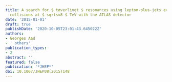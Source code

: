 ```yaml
---
title: A search for $ tøverlinet $ resonances using lepton-plus-jets events in proton-proton
  collisions at $ sqrts=8 $ TeV with the ATLAS detector
date: '2015-01-01'
draft: true
publishDate: '2020-10-05T23:01:43.645022Z'
authors:
- Georges Aad
- ' others'
publication_types:
- 2
abstract: ''
featured: false
publication: '*JHEP*'
doi: 10.1007/JHEP08(2015)148
---
```


